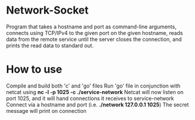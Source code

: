 # Network-Socket
Program that takes a hostname and port as command-line arguments, connects using TCP/IPv4 to the given port on the given hostname, reads data from the remote service until the server closes the connection, and prints the read data to standard out.

# How to use
Compile and build both 'c' and 'go' files
Run 'go' file in conjunction with netcat using **nc -l -p 1025 -c ./service-network** 
Netcat will now listen on port 1025, and it will hand connections it receives to service-network
Connect via a hostname and port (i.e. **./network 127.0.0.1 1025**)
The secret message will print on connection
